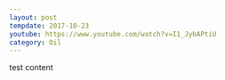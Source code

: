 ```yaml
---
layout: post
tempdate: 2017-10-23
youtube: https://www.youtube.com/watch?v=I1_JybAPtiU
category: Oil
---
```

test content